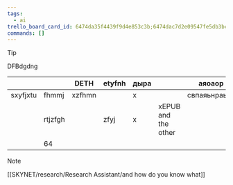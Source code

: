 ```yaml
---
tags:
  - ai
trello_board_card_id: 6474da35f4439f9d4e853c3b;6474dac7d2e09547fe5db3bc
commands: []
---
```


> [!tip]
DFBdgdng

|          |         | DETH   | etyfnh | дыра |                     | аяоаор       |     |     |     |
| -------- | ------- | ------ | ------ | ---- | ------------------- | ------------ | --- | --: | --- |
| sxyfjxtu | fhmmj   | xzfhmn |        | x    |                     | свпаяьнраьяв |     |     |     |
|          | rtjzfgh |        | zfyj   | x    | xEPUB and the other |              |     |     |     |
|          | 64      |        |        |      |                     |              |     |     |     |

> [!NOTE]
> [[SKYNET/research/Research Assistant/and how do you know what]]

